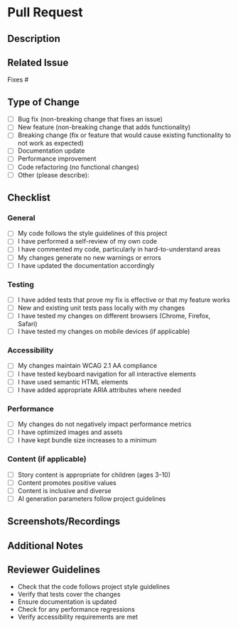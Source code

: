 # Pull Request

## Description

<!-- Provide a brief description of the changes in this PR -->

## Related Issue

<!-- Link to the related issue (if applicable) -->

Fixes #

## Type of Change

<!-- Mark the appropriate option with an "x" -->

- [ ] Bug fix (non-breaking change that fixes an issue)
- [ ] New feature (non-breaking change that adds functionality)
- [ ] Breaking change (fix or feature that would cause existing functionality to not work as
      expected)
- [ ] Documentation update
- [ ] Performance improvement
- [ ] Code refactoring (no functional changes)
- [ ] Other (please describe):

## Checklist

<!-- Mark items with "x" once completed -->

### General

- [ ] My code follows the style guidelines of this project
- [ ] I have performed a self-review of my own code
- [ ] I have commented my code, particularly in hard-to-understand areas
- [ ] My changes generate no new warnings or errors
- [ ] I have updated the documentation accordingly

### Testing

- [ ] I have added tests that prove my fix is effective or that my feature works
- [ ] New and existing unit tests pass locally with my changes
- [ ] I have tested my changes on different browsers (Chrome, Firefox, Safari)
- [ ] I have tested my changes on mobile devices (if applicable)

### Accessibility

- [ ] My changes maintain WCAG 2.1 AA compliance
- [ ] I have tested keyboard navigation for all interactive elements
- [ ] I have used semantic HTML elements
- [ ] I have added appropriate ARIA attributes where needed

### Performance

- [ ] My changes do not negatively impact performance metrics
- [ ] I have optimized images and assets
- [ ] I have kept bundle size increases to a minimum

### Content (if applicable)

- [ ] Story content is appropriate for children (ages 3-10)
- [ ] Content promotes positive values
- [ ] Content is inclusive and diverse
- [ ] AI generation parameters follow project guidelines

## Screenshots/Recordings

<!-- If applicable, add screenshots or recordings to help explain your changes -->

## Additional Notes

<!-- Add any other information about the PR here -->

## Reviewer Guidelines

<!-- Instructions for reviewers -->

- Check that the code follows project style guidelines
- Verify that tests cover the changes
- Ensure documentation is updated
- Check for any performance regressions
- Verify accessibility requirements are met
